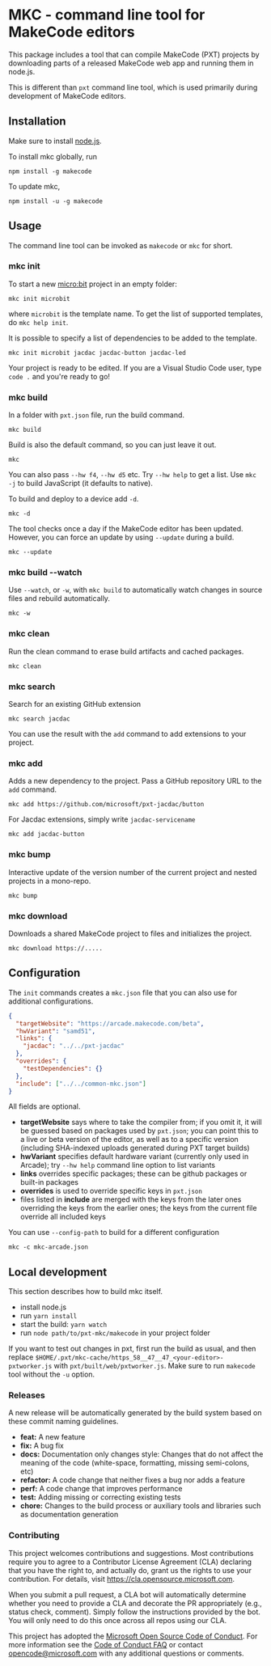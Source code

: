 # MKC - command line tool for MakeCode editors

This package includes a tool that can compile MakeCode (PXT) projects by
downloading parts of a released MakeCode web app and running them in node.js.

This is different than `pxt` command line tool, which is used primarily during
development of MakeCode editors.

## Installation

Make sure to install [node.js](https://nodejs.org/).

To install mkc globally, run

```
npm install -g makecode
```

To update mkc,

```
npm install -u -g makecode
```

## Usage

The command line tool can be invoked as `makecode` or `mkc` for short.

### mkc init

To start a new [micro:bit](https://makecode.microbit.org) project in an empty folder:

```
mkc init microbit
```

where `microbit` is the template name. To get the list of supported templates, do `mkc help init`.

It is possible to specify a list of dependencies to be added to the template.

```
mkc init microbit jacdac jacdac-button jacdac-led
```

Your project is ready to be edited. If you are a Visual Studio Code user, type `code .` and you're ready to go!

### mkc build

In a folder with `pxt.json` file, run the build command.

```
mkc build
```

Build is also the default command, so you can just leave it out.

```
mkc
```

You can also pass `--hw f4`, `--hw d5` etc. Try `--hw help` to get a list.
Use `mkc -j` to build JavaScript (it defaults to native).

To build and deploy to a device add `-d`.

```
mkc -d
```

The tool checks once a day if the MakeCode editor has been updated. However, you can force an update by using `--update`
during a build.

```
mkc --update
```

### mkc build --watch

Use `--watch`, or `-w`, with `mkc build` to automatically watch changes in source files and rebuild automatically.

```
mkc -w
```

### mkc clean

Run the clean command to erase build artifacts and cached packages.

```
mkc clean
```

### mkc search

Search for an existing GitHub extension

```
mkc search jacdac
```

You can use the result with the `add` command to add extensions to your project.

### mkc add

Adds a new dependency to the project. Pass a GitHub repository URL to the `add` command.

```
mkc add https://github.com/microsoft/pxt-jacdac/button
```

For Jacdac extensions, simply write `jacdac-servicename`

```
mkc add jacdac-button
```

### mkc bump

Interactive update of the version number of the current project
and nested projects in a mono-repo.

```
mkc bump
```

### mkc download

Downloads a shared MakeCode project to files and initializes the project.

```
mkc download https://.....
```

## Configuration

The `init` commands creates a `mkc.json` file that you can also use for additional configurations.

```json
{
  "targetWebsite": "https://arcade.makecode.com/beta",
  "hwVariant": "samd51",
  "links": {
    "jacdac": "../../pxt-jacdac"
  },
  "overrides": {
    "testDependencies": {}
  },
  "include": ["../../common-mkc.json"]
}
```

All fields are optional.

- **targetWebsite** says where to take the compiler from; if you omit it, it will be guessed based on packages used by `pxt.json`;
  you can point this to a live or beta version of the editor, as well as to a specific version (including SHA-indexed uploads
  generated during PXT target builds)
- **hwVariant** specifies default hardware variant (currently only used in Arcade); try `--hw help` command line option to list variants
- **links** overrides specific packages; these can be github packages or built-in packages
- **overrides** is used to override specific keys in `pxt.json`
- files listed in **include** are merged with the keys from the later ones overriding the keys from the earlier ones;
  the keys from the current file override all included keys

You can use `--config-path` to build for a different configuration

```
mkc -c mkc-arcade.json
```

## Local development

This section describes how to build mkc itself.

- install node.js
- run `yarn install`
- start the build: `yarn watch`
- run `node path/to/pxt-mkc/makecode` in your project folder

If you want to test out changes in pxt, first run the build as usual, and then replace
`$HOME/.pxt/mkc-cache/https_58__47__47_<your-editor>-pxtworker.js`
with `pxt/built/web/pxtworker.js`.
Make sure to run `makecode` tool without the `-u` option.

### Releases

A new release will be automatically generated by the build system based on these
commit naming guidelines.

- **feat:** A new feature
- **fix:** A bug fix
- **docs:** Documentation only changes
  style: Changes that do not affect the meaning of the code (white-space, formatting, missing semi-colons, etc)
- **refactor:** A code change that neither fixes a bug nor adds a feature
- **perf:** A code change that improves performance
- **test:** Adding missing or correcting existing tests
- **chore:** Changes to the build process or auxiliary tools and libraries such as documentation generation

### Contributing

This project welcomes contributions and suggestions. Most contributions require you to agree to a
Contributor License Agreement (CLA) declaring that you have the right to, and actually do, grant us
the rights to use your contribution. For details, visit https://cla.opensource.microsoft.com.

When you submit a pull request, a CLA bot will automatically determine whether you need to provide
a CLA and decorate the PR appropriately (e.g., status check, comment). Simply follow the instructions
provided by the bot. You will only need to do this once across all repos using our CLA.

This project has adopted the [Microsoft Open Source Code of Conduct](https://opensource.microsoft.com/codeofconduct/).
For more information see the [Code of Conduct FAQ](https://opensource.microsoft.com/codeofconduct/faq/) or
contact [opencode@microsoft.com](mailto:opencode@microsoft.com) with any additional questions or comments.
